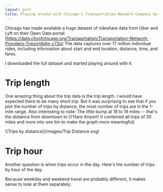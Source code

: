 ```yaml
---
layout: post
title: Playing around with Chicago's Transportation Network Company dataset
---
```


Chicago has made available a huge dataset of rideshare data from Uber and Lyft on their Open Data portal: [https://data.cityofchicago.org/Transportation/Transportation-Network-Providers-Trips/m6dm-c72p] The data captures over 17 million individual rides, including information about start and end location, distance, time, and fares.

I downloaded the full dataset and started playing around with it.

# Trip length

One amazing thing about the trip data is the trip length. I would have expected there to be many short trip. But it was surprising to see that if you plot the number of trips by distance, the most number of trips are in the 1-mile range. Also interesting to note: The little bump at 18 to 19 miles -- that's the distance from downtown to O'Hare Airport! (I combined all trips of 30 miles and more into one bin to make the graph more meaningful)

![Trips by distance](/images/Trip Distance.svg)

# Trip hour
Another question is when trips occur in the day. Here's the number of trips by hour of the day:



Because weekday and weekend travel are probably different, it makes sense to look at them separately: 
